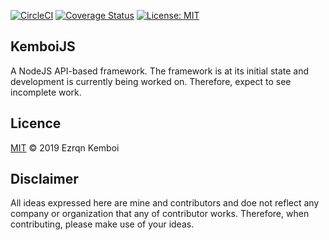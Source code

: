[![CircleCI](https://circleci.com/gh/me-x-mi/kemboijs.svg?style=svg)](https://circleci.com/gh/me-x-mi/kemboijs)
[![Coverage Status](https://coveralls.io/repos/github/me-x-mi/kemboijs/badge.svg?branch=master)](https://coveralls.io/github/me-x-mi/kemboijs?branch=master)
[![License: MIT](https://img.shields.io/badge/License-MIT-yellow.svg)](https://github.com/me-x-mi/kemboijs/blob/master/LICENSE)

## KemboiJS

A NodeJS API-based framework. The framework is at its initial state and development is currently being worked on. Therefore, expect to see incomplete work.

## Licence 

[MIT](https://github.com/me-x-mi/kemboijs/blob/master/LICENSE) © 2019 Ezrqn Kemboi

## Disclaimer

All ideas expressed here are mine and contributors and doe not reflect any company or organization that any of contributor works. Therefore, when contributing, please make use of your ideas.
